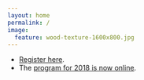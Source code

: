 ```yaml
---
layout: home
permalink: /
image:
  feature: wood-texture-1600x800.jpg
---
```


- [Register here](https://docs.google.com/forms/d/13gRMnLP3MTd3g6JoxfTZT0vBZqa10dE3Gg5HOwRR82Y/).
- The [program for 2018 is now online](http://www.imagexd.org/programs/imagexd2018/).


<!-- /.tiles -->
